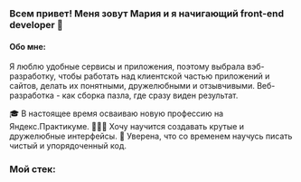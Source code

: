 ### Всем привет! Меня зовут Мария и я начигающий front-end developer 👋

#### Обо мне:
Я люблю удобные сервисы и приложения, поэтому выбрала вэб-разработку, чтобы работать над клиентской частью приложений и сайтов, делать их понятными, дружелюбными и отзывчивыми. Веб-разработка - как сборка пазла, где сразу виден результат.

🎓 В настоящее время осваиваю новую профессию на Яндекс.Практикуме.
👩🏻‍💻 Хочу научится создавать крутые и дружелюбные интерфейсы.
🌱 Уверена, что со временем научусь писать чистый и упорядоченный код.

### Мой стек:


